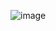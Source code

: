 ![image](https://github.com/geuning/Algorithm/assets/96937623/047f050c-1abc-4fe1-a63e-443ce991f170)
